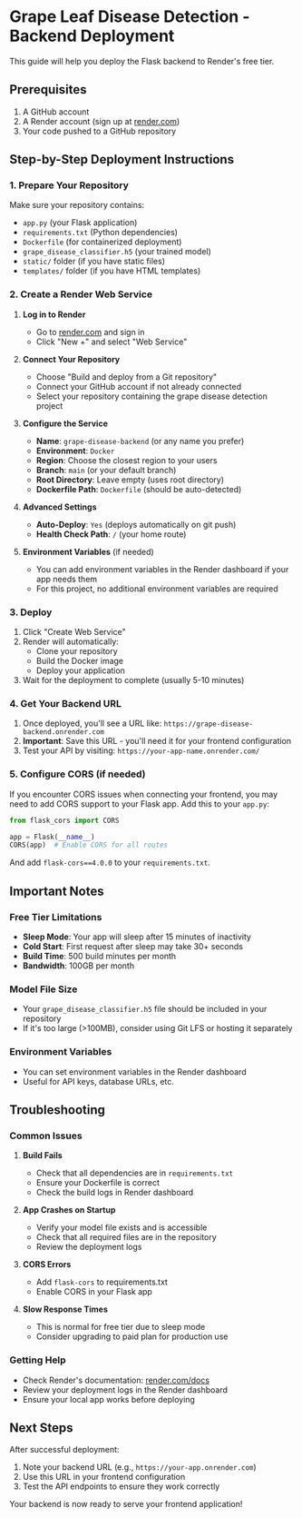 # Grape Leaf Disease Detection - Backend Deployment

This guide will help you deploy the Flask backend to Render's free tier.

## Prerequisites

1. A GitHub account
2. A Render account (sign up at [render.com](https://render.com))
3. Your code pushed to a GitHub repository

## Step-by-Step Deployment Instructions

### 1. Prepare Your Repository

Make sure your repository contains:
- `app.py` (your Flask application)
- `requirements.txt` (Python dependencies)
- `Dockerfile` (for containerized deployment)
- `grape_disease_classifier.h5` (your trained model)
- `static/` folder (if you have static files)
- `templates/` folder (if you have HTML templates)

### 2. Create a Render Web Service

1. **Log in to Render**
   - Go to [render.com](https://render.com) and sign in
   - Click "New +" and select "Web Service"

2. **Connect Your Repository**
   - Choose "Build and deploy from a Git repository"
   - Connect your GitHub account if not already connected
   - Select your repository containing the grape disease detection project

3. **Configure the Service**
   - **Name**: `grape-disease-backend` (or any name you prefer)
   - **Environment**: `Docker`
   - **Region**: Choose the closest region to your users
   - **Branch**: `main` (or your default branch)
   - **Root Directory**: Leave empty (uses root directory)
   - **Dockerfile Path**: `Dockerfile` (should be auto-detected)

4. **Advanced Settings**
   - **Auto-Deploy**: `Yes` (deploys automatically on git push)
   - **Health Check Path**: `/` (your home route)

5. **Environment Variables** (if needed)
   - You can add environment variables in the Render dashboard if your app needs them
   - For this project, no additional environment variables are required

### 3. Deploy

1. Click "Create Web Service"
2. Render will automatically:
   - Clone your repository
   - Build the Docker image
   - Deploy your application
3. Wait for the deployment to complete (usually 5-10 minutes)

### 4. Get Your Backend URL

1. Once deployed, you'll see a URL like: `https://grape-disease-backend.onrender.com`
2. **Important**: Save this URL - you'll need it for your frontend configuration
3. Test your API by visiting: `https://your-app-name.onrender.com/`

### 5. Configure CORS (if needed)

If you encounter CORS issues when connecting your frontend, you may need to add CORS support to your Flask app. Add this to your `app.py`:

```python
from flask_cors import CORS

app = Flask(__name__)
CORS(app)  # Enable CORS for all routes
```

And add `flask-cors==4.0.0` to your `requirements.txt`.

## Important Notes

### Free Tier Limitations
- **Sleep Mode**: Your app will sleep after 15 minutes of inactivity
- **Cold Start**: First request after sleep may take 30+ seconds
- **Build Time**: 500 build minutes per month
- **Bandwidth**: 100GB per month

### Model File Size
- Your `grape_disease_classifier.h5` file should be included in your repository
- If it's too large (>100MB), consider using Git LFS or hosting it separately

### Environment Variables
- You can set environment variables in the Render dashboard
- Useful for API keys, database URLs, etc.

## Troubleshooting

### Common Issues

1. **Build Fails**
   - Check that all dependencies are in `requirements.txt`
   - Ensure your Dockerfile is correct
   - Check the build logs in Render dashboard

2. **App Crashes on Startup**
   - Verify your model file exists and is accessible
   - Check that all required files are in the repository
   - Review the deployment logs

3. **CORS Errors**
   - Add `flask-cors` to requirements.txt
   - Enable CORS in your Flask app

4. **Slow Response Times**
   - This is normal for free tier due to sleep mode
   - Consider upgrading to paid plan for production use

### Getting Help
- Check Render's documentation: [render.com/docs](https://render.com/docs)
- Review your deployment logs in the Render dashboard
- Ensure your local app works before deploying

## Next Steps

After successful deployment:
1. Note your backend URL (e.g., `https://your-app.onrender.com`)
2. Use this URL in your frontend configuration
3. Test the API endpoints to ensure they work correctly

Your backend is now ready to serve your frontend application!

